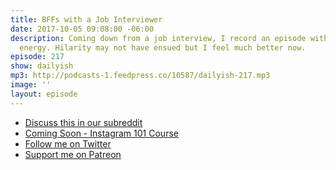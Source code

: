 ```yaml
---
title: BFFs with a Job Interviewer
date: 2017-10-05 09:08:00 -06:00
description: Coming down from a job interview, I record an episode with a bit of nervous
  energy. Hilarity may not have ensued but I feel much better now.
episode: 217
show: dailyish
mp3: http://podcasts-1.feedpress.co/10587/dailyish-217.mp3
image: ''
layout: episode
---
```


* [Discuss this in our subreddit](https://www.reddit.com/r/Goodstuff_fm/)
* [Coming Soon - Instagram 101 Course](https://courses.chrisenns.com/instagram-101)
* [Follow me on Twitter](https://www.twitter.com/ichris)
* [Support me on Patreon](https://www.patreon.com/ichris)
